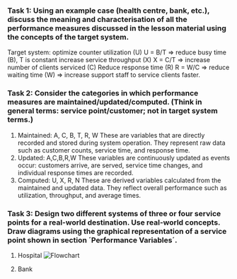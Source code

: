 ### Task 1: Using an example case (health centre, bank, etc.), discuss the meaning and characterisation of all the performance measures discussed in the lesson material using the concepts of the target system.
Target system:
optimize counter utilization (U)
U = B/T => reduce busy time (B), T is constant
increase service throughput (X)
X = C/T => increase number of clients serviced (C)
Reduce response time (R)
R = W/C => reduce waiting time (W)
=> increase support staff to service clients faster.

### Task 2:  Consider the categories in which performance measures are maintained/updated/computed. (Think in general terms: service point/customer; not in target system terms.)
1. Maintained: A, C, B, T, R, W
These are variables that are directly recorded and stored during system operation. They represent raw data such as customer counts, service time, and response time.
2. Updated: A,C,B,R,W 
These variables are continuously updated as events occur: customers arrive, are served, service time changes, and individual response times are recorded.
3. Computed: U, X, R, N
These are derived variables calculated from the maintained and updated data. They reflect overall performance such as utilization, throughput, and average times.

### Task 3:  Design two different systems of three or four service points for a real-world destination. Use real-world concepts. Draw diagrams using the graphical representation of a service point shown in section ´Performance Variables´.
1. Hospital
   ![Flowchart](https://mermaid.ink/img/pako:eNo9kE1PhDAQhv9KM2eWAC3Q7cHEBW9qjHpy8VBp-Uig3ZQ2fhD-uwVc5zTzPvPOZGaGWgsJDJpBf9YdNxa9lpVCPm7PhZusHqV5R4fDzen88hQz9CzbfrJe25tOK0KFZwlDj85MvWr_ULGh0iPMUKlrq6-mciN3nhCG7vnHLkMArekFMGucDMDvHflawrziCmwnR1kB86mQDXeDraBSi7dduHrTerw6jXZtB6zhw-QrdxHcyrLnreHjv2qkEtIU2ikLDJNsGwJshi9gSUZDjPOc5NgTSuIAvlc1jGMcZZgmKU6TY0KXAH62tVFIj1FMIopjkkeEHtMApOj9wQ_7c7cfL78cnGtk?type=png)

2. Bank